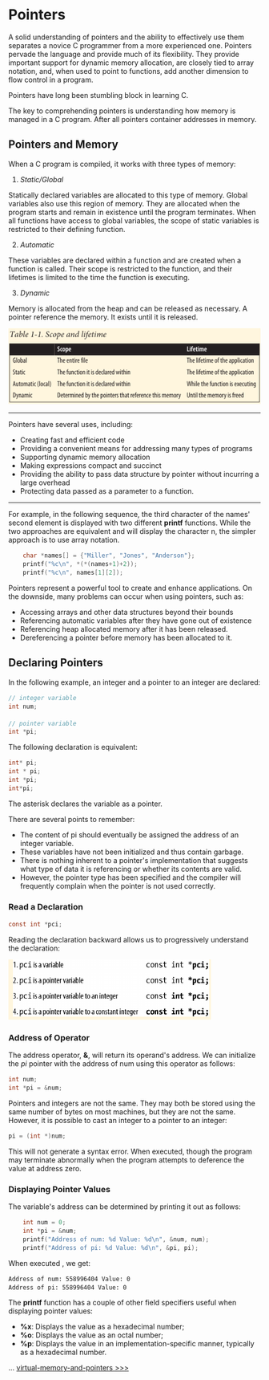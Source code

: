 # Pointers

A solid understanding of pointers and the ability to effectively use them separates a novice C programmer from a more experienced one. Pointers pervade the language and provide much of its flexibility. They provide important support for dynamic memory
allocation, are closely tied to array notation, and, when used to point to functions, add another dimension to flow control in a program.

Pointers have long been stumbling block in learning C.

The key to comprehending pointers is understanding how memory is managed in a C program. After all pointers container addresses in memory.

## Pointers and Memory

When a C program is compiled, it works with three types of memory:

1. *Static/Global*

Statically declared variables are allocated to this type of memory. Global variables also use this region of memory. They are allocated when the program starts and remain in existence until the program terminates. When all functions have access to global variables, the scope of static variables is restricted to their defining function.

2. *Automatic*

These variables are declared within a function and are created when a function is called. Their scope is restricted to the function, and their lifetimes is limited to the time the function is executing.

3. *Dynamic*

Memory is allocated from the heap and can be released as necessary. A pointer reference the memory. It exists until it is released.

![pointers 1](asset/101-pointers.png)

----------

Pointers have several uses, including:

- Creating fast and efficient code
- Providing a convenient means for addressing many types of programs
- Supporting dynamic memory allocation
- Making expressions compact and succinct
- Providing the ability to pass data structure by pointer without incurring a large overhead
- Protecting data passed as a parameter to a function.

----------

For example, in the following sequence, the third character of the names' second element is displayed with two different **printf** functions. While the two approaches are equivalent and will display the character n, the simpler approach is to use array notation.

```c
    char *names[] = {"Miller", "Jones", "Anderson"};
    printf("%c\n", *(*(names+1)+2));
    printf("%c\n", names[1][2]);
```

Pointers represent a powerful tool to create and enhance applications. On the downside, many problems can occur when using pointers, such as:

- Accessing arrays and other data structures beyond their bounds
- Referencing automatic variables after they have gone out of existence
- Referencing heap allocated memory after it has been released.
- Dereferencing a pointer before memory has been allocated to it.

## Declaring Pointers

In the following example, an integer and a pointer to an integer are declared:

```c
// integer variable
int num;

// pointer variable
int *pi;
```

The following declaration is equivalent:

```c
int* pi;
int * pi;
int *pi;
int*pi;
```

The asterisk declares the variable as a pointer.

There are several points to remember:

- The content of pi should eventually be assigned the address of an integer variable.
- These variables have not been initialized and thus contain garbage.
- There is nothing inherent to a pointer's implementation that suggests what type of data it is referencing or whether its contents are valid.
- However, the pointer type has been specified and the compiler will frequently complain when the pointer is not used correctly.

### Read a Declaration

```c
const int *pci;
```

Reading the declaration backward allows us to progressively understand the declaration:

![pointer 102](asset/102-pointers.png)


### Address of Operator

The address operator, **&**, will return its operand's address. We can initialize the *pi* pointer with the address of num using this operator as follows:

```c
int num;
int *pi = &num;
```

Pointers and integers are not the same. They may both be stored using the same number of bytes on most machines, but they are not the same. However, it is possible to cast an integer to a pointer to an integer:

```c
pi = (int *)num;
```

This will not generate a syntax error. When executed, though the program may terminate abnormally when the program attempts to deference the value at address zero.

### Displaying Pointer Values

The variable's address can be determined by printing it out as follows:


```c
    int num = 0;
    int *pi = &num;
    printf("Address of num: %d Value: %d\n", &num, num);
    printf("Address of pi: %d Value: %d\n", &pi, pi);
```

When executed , we get:


```bash
Address of num: 558996404 Value: 0
Address of pi: 558996404 Value: 0
```

The **printf** function has a couple of other field specifiers useful when displaying pointer values:

- **%x**: Displays the value as a hexadecimal number;
- **%o**: Displays the value as an octal number;
- **%p**: Displays the value in an implementation-specific manner, typically as a hexadecimal number.

... [virtual-memory-and-pointers >>> ](101-virtual-memory-and-pointers.md)